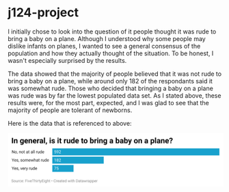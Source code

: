 # j124-project

I initially chose to look into the question of it people thought it was rude to bring a baby on a plane. Although I understood why some people may dislike infants on planes, I wanted to see a general consensus of the population and how they actually thought of the situation. To be honest, I wasn't especially surprised by the results. 

The data showed that the majority of people believed that it was not rude to bring a baby on a plane, while around only 182 of the respondants said it was somewhat rude. Those who decided that bringing a baby on a plane was rude was by far the lowest populated data set. As I stated above, these results were, for the most part, expected, and I was glad to see that the majority of people are tolerant of newborns. 

Here is the data that is referenced to above: 

![This is the Datawrapper chart.](baby-survey.png)
